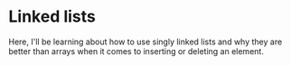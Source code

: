 # Linked lists
Here, I'll be learning about how to use singly linked lists and why they are better than arrays when it comes to inserting or deleting an element.
